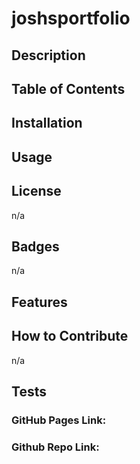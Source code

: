 # joshsportfolio

## Description

## Table of Contents 

## Installation

## Usage

## License
n/a
## Badges
n/a
## Features

## How to Contribute
n/a
## Tests

### GitHub Pages Link: 

### Github Repo Link:  

